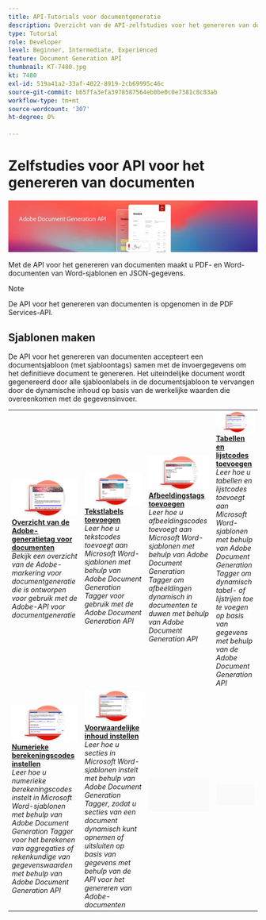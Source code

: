 ```yaml
---
title: API-Tutorials voor documentgeneratie
description: Overzicht van de API-zelfstudies voor het genereren van documenten
type: Tutorial
role: Developer
level: Beginner, Intermediate, Experienced
feature: Document Generation API
thumbnail: KT-7480.jpg
kt: 7480
exl-id: 519a41a2-33af-4022-8919-2cb69995c46c
source-git-commit: b65ffa3efa3978587564eb0be0c0e7381c8c83ab
workflow-type: tm+mt
source-wordcount: '307'
ht-degree: 0%

---
```



# Zelfstudies voor API voor het genereren van documenten

![Documentgeneratie-API-banner](../assets/docgenhero.jpg)

Met de API voor het genereren van documenten maakt u PDF- en Word-documenten van Word-sjablonen en JSON-gegevens.

>[!NOTE]
>
>De API voor het genereren van documenten is opgenomen in de PDF Services-API.

## Sjablonen maken

De API voor het genereren van documenten accepteert een documentsjabloon (met sjabloontags) samen met de invoergegevens om het definitieve document te genereren. Het uiteindelijke document wordt gegenereerd door alle sjabloonlabels in de documentsjabloon te vervangen door de dynamische inhoud op basis van de werkelijke waarden die overeenkomen met de gegevensinvoer.

<table style="table-layout:fixed">
<tr>
 <td>
   <a href="taggeroverview.md">
      <img alt="Overzicht van de Adobe-generatietag voor documenten" src="assets/Taggeroverview_thumb.png" />
   </a>
    <div>
   <a href="taggeroverview.md"><strong>Overzicht van de Adobe-generatietag voor documenten</strong></a>
    </div>
    <em>Bekijk een overzicht van de Adobe-markering voor documentgeneratie die is ontworpen voor gebruik met de Adobe-API voor documentgeneratie</em>
    <br>
  </td>
  <td>
   <a href="taggeraddtexttags.md">
      <img alt="Tekstlabels toevoegen" src="assets/Taggertexttags_thumb.png" />
   </a>
    <div>
   <a href="taggeraddtexttags.md"><strong>Tekstlabels toevoegen</strong></a>
    </div>
    <em>Leer hoe u tekstcodes toevoegt aan Microsoft Word-sjablonen met behulp van Adobe Document Generation Tagger voor gebruik met de Adobe Document Generation API</em>
    <br>
  </td>
  <td>
   <a href="taggeraddimagetags.md">
      <img alt="Afbeeldingstags toevoegen" src="assets/Taggerimagetags_thumb.png" />
   </a>
    <div>
   <a href="taggeraddimagetags.md"><strong>Afbeeldingstags toevoegen</strong></a>
    </div>
    <em>Leer hoe u afbeeldingscodes toevoegt aan Microsoft Word-sjablonen met behulp van Adobe Document Generation Tagger om afbeeldingen dynamisch in documenten te duwen met behulp van Adobe Document Generation API</em>
    <br>
  </td>
  <td>
   <a href="taggertables.md">
      <img alt="Tabellen en lijstcodes toevoegen" src="assets/Taggertables_thumb.png" />
   </a>
    <div>
   <a href="taggertables.md"><strong>Tabellen en lijstcodes toevoegen</strong></a>
    </div>
    <em>Leer hoe u tabellen en lijstcodes toevoegt aan Microsoft Word-sjablonen met behulp van Adobe Document Generation Tagger om dynamisch tabel- of lijstrijen toe te voegen op basis van gegevens met behulp van de Adobe Document Generation API</em>
    <br>
  </td>
</tr>
<tr>
  <td>
   <a href="taggercalculations.md">
      <img alt="Numerieke berekeningscodes instellen" src="assets/Taggercalculations_thumb.png" />
   </a>
    <div>
   <a href="taggercalculations.md"><strong>Numerieke berekeningscodes instellen</strong></a>
    </div>
    <em>Leer hoe u numerieke berekeningscodes instelt in Microsoft Word-sjablonen met behulp van Adobe Document Generation Tagger voor het berekenen van aggregaties of rekenkundige van gegevenswaarden met behulp van Adobe Document Generation API</em>
    <br>
  </td>
  <td>
   <a href="taggerconditional.md">
      <img alt="Voorwaardelijke inhoud instellen" src="assets/Taggerconditional_thumb.png" />
   </a>
    <div>
   <a href="taggerconditional.md"><strong>Voorwaardelijke inhoud instellen</strong></a>
    </div>
    <em>Leer hoe u secties in Microsoft Word-sjablonen instelt met behulp van Adobe Document Generation Tagger, zodat u secties van een document dynamisch kunt opnemen of uitsluiten op basis van gegevens met behulp van de API voor het genereren van Adobe-documenten</em>
    <br>
  </td>
  <td>
    <img alt="Spacer" src="../assets/GrayBanner_Placeholder.png" />
    <div>
    <br>
  </td>
   <td>
    <img alt="Spacer" src="../assets/GrayBanner_Placeholder.png" />
    <div>
    <br>
  </td>
</tr>
</table>
